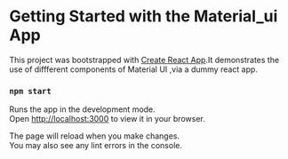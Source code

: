 # Getting Started with the Material_ui App

This project was bootstrapped with [Create React App](https://github.com/facebook/create-react-app).It demonstrates the use of diffferent components of Material UI ,via a dummy react app.


### `npm start`

Runs the app in the development mode.\
Open [http://localhost:3000](http://localhost:3000) to view it in your browser.

The page will reload when you make changes.\
You may also see any lint errors in the console.


